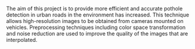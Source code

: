 The aim  of this project is to provide more
efficient and accurate pothole detection in urban roads in the
environment has increased. This technique allows high-resolution
images to be obtained from cameras mounted on vehicles.
Preprocessing techniques including color space transformation
and noise reduction are used to improve the quality of the images
that are interpolated.
